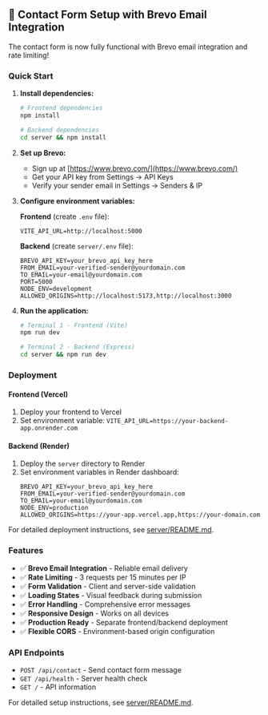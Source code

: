 ## 🚀 Contact Form Setup with Brevo Email Integration

The contact form is now fully functional with Brevo email integration and rate limiting!

### Quick Start

1. **Install dependencies:**
   ```bash
   # Frontend dependencies
   npm install
   
   # Backend dependencies
   cd server && npm install
   ```

2. **Set up Brevo:**
   - Sign up at [https://www.brevo.com/](https://www.brevo.com/)
   - Get your API key from Settings → API Keys
   - Verify your sender email in Settings → Senders & IP

3. **Configure environment variables:**
   
   **Frontend** (create `.env` file):
   ```env
   VITE_API_URL=http://localhost:5000
   ```
   
   **Backend** (create `server/.env` file):
   ```env
   BREVO_API_KEY=your_brevo_api_key_here
   FROM_EMAIL=your-verified-sender@yourdomain.com
   TO_EMAIL=your-email@yourdomain.com
   PORT=5000
   NODE_ENV=development
   ALLOWED_ORIGINS=http://localhost:5173,http://localhost:3000
   ```

4. **Run the application:**
   ```bash
   # Terminal 1 - Frontend (Vite)
   npm run dev
   
   # Terminal 2 - Backend (Express)
   cd server && npm run dev
   ```

### Deployment

#### Frontend (Vercel)
1. Deploy your frontend to Vercel
2. Set environment variable: `VITE_API_URL=https://your-backend-app.onrender.com`

#### Backend (Render)
1. Deploy the `server` directory to Render
2. Set environment variables in Render dashboard:
   ```env
   BREVO_API_KEY=your_brevo_api_key_here
   FROM_EMAIL=your-verified-sender@yourdomain.com
   TO_EMAIL=your-email@yourdomain.com
   NODE_ENV=production
   ALLOWED_ORIGINS=https://your-app.vercel.app,https://your-domain.com
   ```

For detailed deployment instructions, see [server/README.md](server/README.md).

### Features

- ✅ **Brevo Email Integration** - Reliable email delivery
- ✅ **Rate Limiting** - 3 requests per 15 minutes per IP
- ✅ **Form Validation** - Client and server-side validation
- ✅ **Loading States** - Visual feedback during submission
- ✅ **Error Handling** - Comprehensive error messages
- ✅ **Responsive Design** - Works on all devices
- ✅ **Production Ready** - Separate frontend/backend deployment
- ✅ **Flexible CORS** - Environment-based origin configuration

### API Endpoints

- `POST /api/contact` - Send contact form message
- `GET /api/health` - Server health check
- `GET /` - API information

For detailed setup instructions, see [server/README.md](server/README.md).